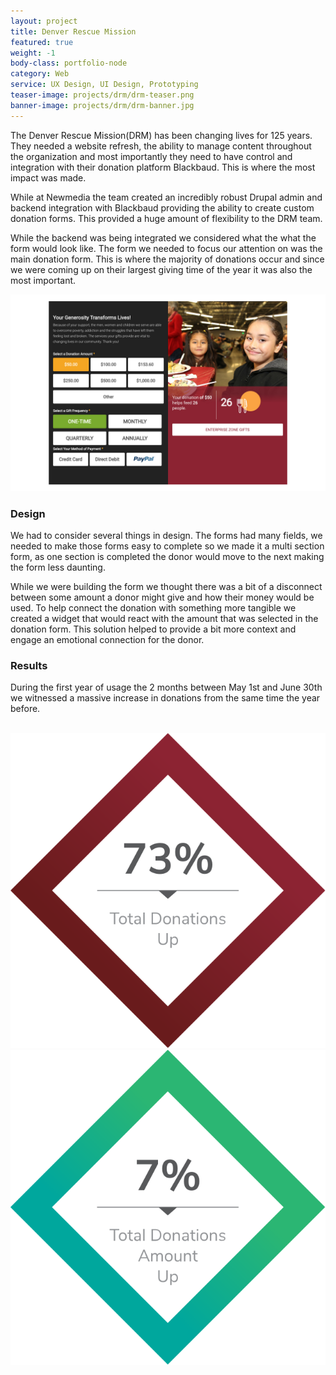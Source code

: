 ```yaml
---
layout: project
title: Denver Rescue Mission
featured: true
weight: -1
body-class: portfolio-node
category: Web
service: UX Design, UI Design, Prototyping
teaser-image: projects/drm/drm-teaser.png
banner-image: projects/drm/drm-banner.jpg
---
```


<section class="information">
  <div class="two-column">
    <p>The Denver Rescue Mission(DRM) has been changing lives for 125 years. They needed a website refresh, the ability to manage content throughout the organization and most importantly they need to have control and integration with their donation platform Blackbaud. This is where the most impact was made.</p>
    <p>While at Newmedia the team created an incredibly robust Drupal admin and backend integration with Blackbaud providing the ability to create custom donation forms. This provided a huge amount of flexibility to the DRM team.</p>
    <p>While the backend was being integrated we considered what the what the form would look like. The form we needed to focus our attention on was the main donation form. This is where the majority of donations occur and since we were coming up on their largest giving time of the year it was also the most important. </p>
  </div>
    <img src="/assets/img/projects/drm/donation-form.jpg"/>
    <div class="two-column">
      <h3>Design</h3>
      <p>We had to consider several things in design. The forms had many fields, we needed to make those forms easy to complete so we made it a multi section form, as one section is completed the donor would move to the next making the form less daunting.</p>
      <p>While we were building the form we thought there was a bit of a disconnect between some amount a donor might give and how their money would be used. To help connect the donation with something more tangible we created a widget that would react with the amount that was selected in the donation form. This solution helped to provide a bit more context and engage an emotional connection for the donor. </p>
      <h3>Results</h3>
      <p>During the first year of usage the 2 months between May 1st and June 30th we witnessed a massive increase in donations from the same time the year before.</p>
    </div>
    <br/>
    <div class="row">
    <div class="col-md-4 col-md-offset-1">
      <img src="/assets/img/projects/drm/total-donations.svg" />
    </div>
    <div class="col-md-4 col-md-offset-2">
      <img src="/assets/img/projects/drm/donation-amount.svg" />
    </div>
    </div>
</section>

